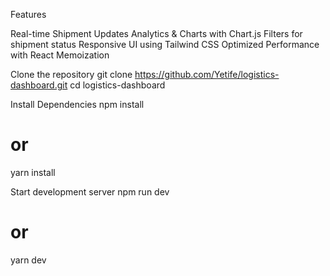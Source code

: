 Features
 
Real-time Shipment Updates 
Analytics & Charts with Chart.js
Filters for shipment status
Responsive UI using Tailwind CSS
Optimized Performance with React Memoization

Clone the repository
git clone https://github.com/Yetife/logistics-dashboard.git
cd logistics-dashboard


Install Dependencies
npm install
# or
yarn install


Start development server
npm run dev
# or
yarn dev

